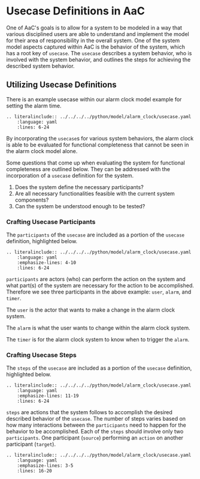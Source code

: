 # Usecase Definitions in AaC

One of AaC's goals is to allow for a system to be modeled in a way that various disciplined users are able to understand and implement the model for their area of responsibility in the overall system. One of the system model aspects captured within AaC is the behavior of the system, which has a root key of `usecase`. The `usecase` describes a system behavior, who is involved with the system behavior, and outlines the steps for achieving the described system behavior.

## Utilizing Usecase Definitions

There is an example usecase within our alarm clock model example for setting the alarm time.

```{eval-rst}
.. literalinclude:: ../../../../python/model/alarm_clock/usecase.yaml
    :language: yaml
    :lines: 6-24
```
By incorporating the `usecase`s for various system behaviors, the alarm clock is able to be evaluated for functional completeness that cannot be seen in the alarm clock model alone.

Some questions that come up when evaluating the system for functional completeness are outlined below. They can be addressed with the incorporation of a `usecase` definition for the system.

1. Does the system define the necessary participants?
2. Are all necessary functionalities feasible with the current system components?
3. Can the system be understood enough to be tested?

### Crafting Usecase Participants

The `participants` of the `usecase` are included as a portion of the `usecase` definition, highlighted below.

```{eval-rst}
.. literalinclude:: ../../../../python/model/alarm_clock/usecase.yaml
    :language: yaml
    :emphasize-lines: 4-10
    :lines: 6-24
```

`participants` are actors (who) can perform the action on the system and what part(s) of the system are necessary for the action to be accomplished. Therefore we see three participants in the above example: `user`, `alarm`, and `timer`.

The `user` is the actor that wants to make a change in the alarm clock system.

The `alarm` is what the user wants to change within the alarm clock system.

The `timer` is for the alarm clock system to know when to trigger the `alarm`.

### Crafting Usecase Steps

The `steps` of the `usecase` are included as a portion of the `usecase` definition, highlighted below.

```{eval-rst}
.. literalinclude:: ../../../../python/model/alarm_clock/usecase.yaml
    :language: yaml
    :emphasize-lines: 11-19
    :lines: 6-24
```

`steps` are actions that the system follows to accomplish the desired described behavior of the `usecase`. The number of steps varies based on how many interactions between the `participants` need to happen for the behavior to be accomplished. Each of the `steps` should involve only two `participants`. One participant (`source`) performing an `action` on another participant (`target`).

```{eval-rst}
.. literalinclude:: ../../../../python/model/alarm_clock/usecase.yaml
    :language: yaml
    :emphasize-lines: 3-5
    :lines: 16-20
```
